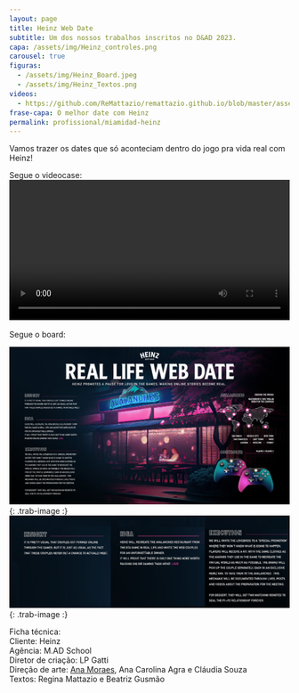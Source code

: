 ```yaml
---
layout: page
title: Heinz Web Date
subtitle: Um dos nossos trabalhos inscritos no D&AD 2023.
capa: /assets/img/Heinz_controles.png
carousel: true
figuras:
  - /assets/img/Heinz_Board.jpeg
  - /assets/img/Heinz_Textos.png
videos:
  - https://github.com/ReMattazio/remattazio.github.io/blob/master/assets/mids/Heinz_D&AD_Videocase.mp4?raw=true 
frase-capa: O melhor date com Heinz
permalink: profissional/miamidad-heinz
---
```


Vamos trazer os dates que só aconteciam dentro do jogo pra vida real com Heinz!  

Segue o videocase:    
<video ref='OsGemeosIA' controls src="https://github.com/ReMattazio/remattazio.github.io/blob/master/assets/mids/Heinz_D&AD_Videocase.mp4?raw=true" class="trab-image" style="width:100%;">seu navegador nao suporta video</video> 

Segue o board:  

![imagem com fundo preto. Com o título Real Life Web Date.'](/assets/img/Heinz_Board.jpeg){: .trab-image :}  
![imagem com fundo bege. Com o título Real Life Web Date e textos.'](/assets/img/Heinz_Textos.png){: .trab-image :}   


Ficha técnica:  
Cliente: Heinz  
Agência: M.AD School   
Diretor de criação: LP Gatti  
Direção de arte: [Ana Moraes](https://anaflaviamoraes.com.br/), Ana Carolina Agra e Cláudia Souza  
Textos: Regina Mattazio e Beatriz Gusmão
